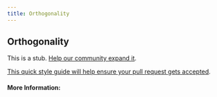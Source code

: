 ```yaml
---
title: Orthogonality
---
```


## Orthogonality

This is a stub. [Help our community expand it](https://github.com/freeCodeCamp/guide-articles/tree/master/articles/Software-Engineering/Orthogonality/index.md).

[This quick style guide will help ensure your pull request gets accepted](https://github.com/freeCodeCamp/guide-articles/blob/master/README.md).

<!-- The article goes here, in GitHub-flavored Markdown. Feel free to add YouTube videos, images, and CodePen/JSBin embeds  -->

#### More Information:
<!-- Please add any articles you think might be helpful to read before writing the article -->


